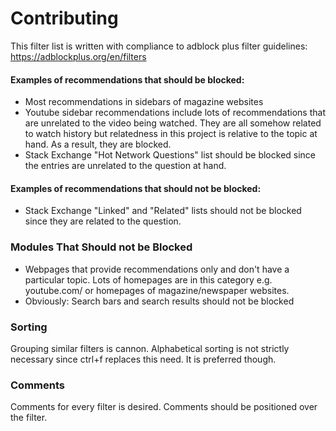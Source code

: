 # Contributing #
This filter list is written with compliance to adblock plus filter guidelines: https://adblockplus.org/en/filters

#### Examples of recommendations that should be blocked: ####
* Most recommendations in sidebars of magazine websites
* Youtube sidebar recommendations include lots of recommendations that are unrelated to the video being watched. They are all somehow related to watch history but relatedness in this project is relative to the topic at hand. As a result, they are blocked.
* Stack Exchange "Hot Network Questions" list should be blocked since the entries are unrelated to the question at hand.

#### Examples of recommendations that should not be blocked: ####
* Stack Exchange "Linked" and "Related" lists should not be blocked since they are related to the question.

### Modules That Should not be Blocked ###
* Webpages that provide recommendations only and don't have a particular topic. Lots of homepages are in this category e.g. youtube.com/ or homepages of magazine/newspaper websites.
* Obviously: Search bars and search results should not be blocked

### Sorting ###
Grouping similar filters is cannon. Alphabetical sorting is not strictly necessary since ctrl+f replaces this need. It is preferred though.

### Comments ###
Comments for every filter is desired. Comments should be positioned over the filter.
